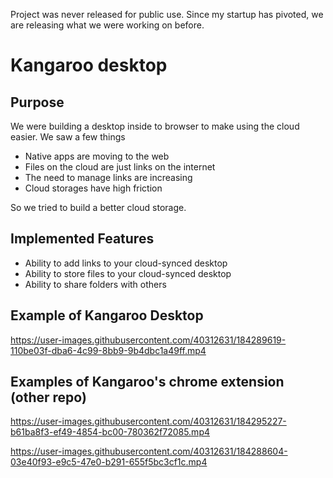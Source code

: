 Project was never released for public use. Since my startup has pivoted, we are releasing what we were working on before.
# Kangaroo desktop

## Purpose
We were building a desktop inside to browser to make using the cloud easier. We saw a few things
- Native apps are moving to the web
- Files on the cloud are just links on the internet
- The need to manage links are increasing
- Cloud storages have high friction

So we tried to build a better cloud storage.

## Implemented Features
- Ability to add links to your cloud-synced desktop
- Ability to store files to your cloud-synced desktop
- Ability to share folders with others

## Example of Kangaroo Desktop
https://user-images.githubusercontent.com/40312631/184289619-110be03f-dba6-4c99-8bb9-9b4dbc1a49ff.mp4

## Examples of Kangaroo's chrome extension (other repo)
https://user-images.githubusercontent.com/40312631/184295227-b61ba8f3-ef49-4854-bc00-780362f72085.mp4

https://user-images.githubusercontent.com/40312631/184288604-03e40f93-e9c5-47e0-b291-655f5bc3cf1c.mp4
